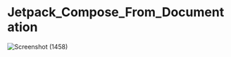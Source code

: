# Jetpack_Compose_From_Documentation
![Screenshot (1458)](https://github.com/Neural-Net-Rahul/Jetpack_Compose_From_Documentation/assets/146613451/406f7005-e44f-4fd7-b55c-f311048ad99e)
